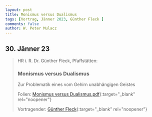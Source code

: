 ```yaml
---
layout: post
title: Monismus versus Dualismus
tags: [Vortrag, Jänner 2023, Günther Fleck ]
comments: false
author: W. Peter Mulacz
---
```

## 30. Jänner 23
> HR i. R. Dr. Günther Fleck, Pfaffstätten:
> ### Monismus versus Dualismus
> Zur Problematik eines vom Gehirn unabhängigen Geistes
>
> Folien: [Monismus versus Dualismus.pdf](../assets/resources/Monismus%20versus%20Dualismus.pdf){:target="_blank" rel="noopener"}
>
> Vortragender: [Günther Fleck](https://www.bundesheer.at/wissen-forschung/publikationen/person.php?id=631){:target="_blank" rel="noopener"}

